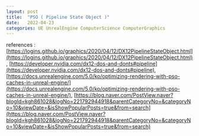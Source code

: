 ```yaml
---
layout: post
title:  "PSO ( Pipeline State Object )"
date:   2022-04-23
categories: UE UnrealEngine ComputerScience ComputerGraphics
---
```


references : [https://logins.github.io/graphics/2020/04/12/DX12PipelineStateObject.html](https://logins.github.io/graphics/2020/04/12/DX12PipelineStateObject.html), [https://developer.nvidia.com/dx12-dos-and-donts#pipeline](https://developer.nvidia.com/dx12-dos-and-donts#pipeline), [https://docs.unrealengine.com/5.0/ko/optimizing-rendering-with-pso-caches-in-unreal-engine/](https://docs.unrealengine.com/5.0/ko/optimizing-rendering-with-pso-caches-in-unreal-engine/), [https://blog.naver.com/PostView.naver?blogId=kgh861028&logNo=221792944918&parentCategoryNo=&categoryNo=10&viewDate=&isShowPopularPosts=true&from=search](https://blog.naver.com/PostView.naver?blogId=kgh861028&logNo=221792944918&parentCategoryNo=&categoryNo=10&viewDate=&isShowPopularPosts=true&from=search)      